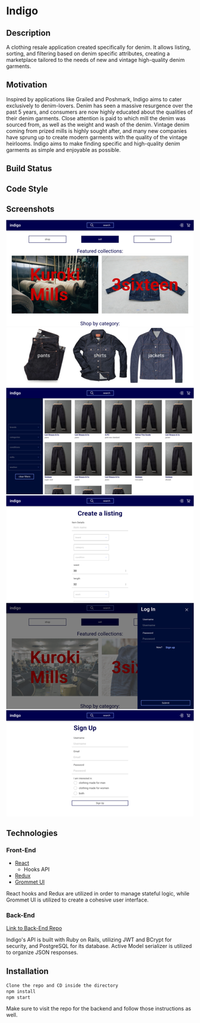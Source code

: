 # Indigo

## Description

A clothing resale application created specifically for denim. It allows listing, sorting, and filtering based on denim specific attributes, creating a marketplace tailored to the needs of new and vintage high-quality denim garments.

## Motivation

Inspired by applications like Grailed and Poshmark, Indigo aims to cater exclusively to denim-lovers. Denim has seen a massive resurgence over the past 5 years, and consumers are now highly educated about the qualities of their denim garments. Close attention is paid to which mill the denim was sourced from, as well as the weight and wash of the denim. Vintage denim coming from prized mills is highly sought after, and many new companies have sprung up to create modern garments with the quality of the vintage heirlooms. Indigo aims to make finding specific and high-quality denim garments as simple and enjoyable as possible.

## Build Status

## Code Style

## Screenshots

![screenshot of Indigo's home page, part 1](./public/indigo-home-1.png "home page 1")
![screenshot of Indigo's home page, part 1](./public/indigo-home-2.png "home page 2")
![screenshot of Indigo's shopping page, showing many listings and filters for them](./public/indigo-listings.png "listings")
![screenshot of Indigo's new listing form](./public/indigo-new-listing.png "new listing")
![screenshot of Indigo's login modal](./public/indigo-login.png "log in")
![screenshot of Indigo's sign up form](./public/indigo-signup.png "sign up")

## Technologies

### Front-End

- [React](www.github.com/react)
  - Hooks API
- [Redux](link)
- [Grommet UI](www.github.com/grommet)

React hooks and Redux are utilized in order to manage stateful logic, while Grommet UI is utilized to create a cohesive user interface.

### Back-End

[Link to Back-End Repo](https://github.com/shanelonergan/indigo-api)

Indigo's API is built with Ruby on Rails, utilizing JWT and BCrypt for security, and PostgreSQL for its database. Active Model serializer is utilized to organize JSON responses.

## Installation

    Clone the repo and CD inside the directory
    npm install
    npm start

Make sure to visit the repo for the backend and follow those instructions as well.

